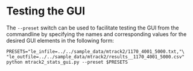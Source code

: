 
Testing the GUI
===============

The `--preset` switch can be used to facilitate testing the GUI from the
commandline by specifying the names and corresponding values for the desired
GUI elements in the following form:

```shell
PRESETS="le_infile=../../sample_data/mtrack2/1170_4001_5000.txt,"\
"le_outfile=../../sample_data/mtrack2/results__1170_4001_5000.csv"
python mtrack2_stats_gui.py --preset $PRESETS
```
